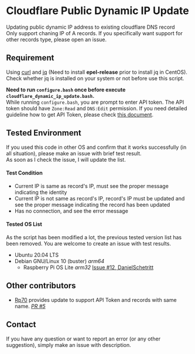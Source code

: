 # Cloudflare Public Dynamic IP Update
Updating public dynamic IP address to existing cloudflare DNS record  
Only support chaning IP of A records. If you specifically want support for other records type, please open an issue.

## Requirement
Using [curl](https://en.wikipedia.org/wiki/CURL) and [jq](https://stedolan.github.io/jq/) (Need to install **epel-release** prior to install jq in CentOS).  
Check whether jq is installed on your system or not before use this script.<br>  

**Need to run `configure.bash` once before execute `cloudflare_dynamic_ip_update.bash`.**  
While running `configure.bash`, you are prompt to enter API token. The API token should have `Zone:Read` and `DNS:Edit` permission. If you need detailed guideline how to get API Token, please check [this document](https://github.com/hyecheol123/Cloudflare-Public-Dynamic-IP-Update/blob/master/docs/How_To_Issue_API_Token.md).


## Tested Environment
If you used this code in other OS and confirm that it works successfully (in all situation), please make an issue with brief test result.<br/>
As soon as I check the issue, I will update the list.

#### Test Condition
- Current IP is same as record's IP, must see the proper message indicating the identity
- Current IP is not same as record's IP, record's IP must be updated and see the proper message indicating the record has been updated
- Has no connection, and see the error message

#### Tested OS List
As the script has been modified a lot, the previous tested version list has been removed. You are welcome to create an issue with test results.
- Ubuntu 20.04 LTS
- Debian GNU/Linux 10 (buster) *arm64*
  - Raspberry Pi OS Lite *arm32* [Issue #12, DanielSchetritt](https://github.com/hyecheol123/Cloudflare-Public-Dynamic-IP-Update/issues/12)

## Other contributors
- [Rp70](https://github.com/Rp70) provides update to support API Token and records with same name. *[PR #5](https://github.com/hyecheol123/Cloudflare-Public-Dynamic-IP-Update/pull/5)*


## Contact
If you have any question or want to report an error (or any other suggestion), simply make an issue with description.
